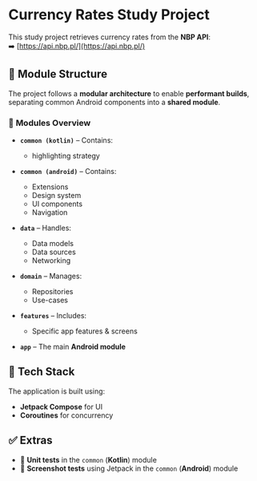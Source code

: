 # Currency Rates Study Project

This study project retrieves currency rates from the **NBP API**:  
➡️ [https://api.nbp.pl/](https://api.nbp.pl/)

## 📂 Module Structure

The project follows a **modular architecture** to enable **performant builds**, separating common Android components into a **shared module**.

### 🔹 **Modules Overview**
- **`common (kotlin)`** – Contains:
  - highlighting strategy

- **`common (android)`** – Contains:
    - Extensions
    - Design system
    - UI components
    - Navigation

- **`data`** – Handles:
    - Data models
    - Data sources
    - Networking

- **`domain`** – Manages:
    - Repositories
    - Use-cases

- **`features`** – Includes:
    - Specific app features & screens

- **`app`** – The main **Android module**

## 🚀 **Tech Stack**
The application is built using:
- **Jetpack Compose** for UI
- **Coroutines** for concurrency

## ✅ **Extras**
- 🧪 **Unit tests** in the `common` (**Kotlin**) module
- 📸 **Screenshot tests** using Jetpack in the `common` (**Android**) module  